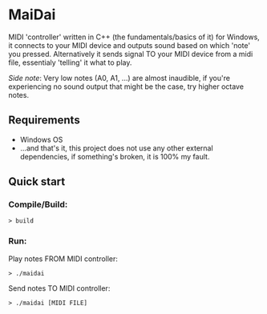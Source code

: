 # MaiDai

MIDI 'controller' written in C++ (the fundamentals/basics of it) for Windows,
it connects to your MIDI device and outputs sound based on which 'note' you pressed.
Alternatively it sends signal TO your MIDI device from a midi file, essentialy 'telling' it what to play.

*Side note*: Very low notes (A0, A1, ...) are almost inaudible, if you're experiencing no sound output that might
be the case, try higher octave notes.

## Requirements

- Windows OS
- ...and that's it, this project does not use any other external dependencies, if something's broken, it is 100% my fault.

## Quick start

### Compile/Build:

```console
> build
```

### Run:

Play notes FROM MIDI controller:

```console
> ./maidai
```

Send notes TO MIDI controller:

```console
> ./maidai [MIDI FILE]
```
